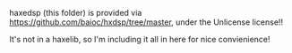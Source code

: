 haxedsp (this folder) is provided via https://github.com/baioc/hxdsp/tree/master, under the Unlicense license!!

It's not in a haxelib, so I'm including it all in here for nice convienience!

